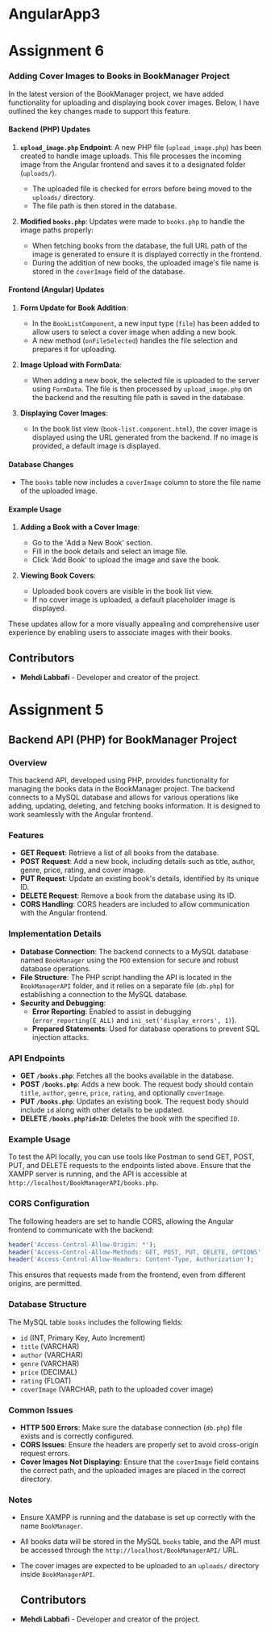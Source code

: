 # AngularApp3
# Assignment 6

### Adding Cover Images to Books in BookManager Project

In the latest version of the BookManager project, we have added functionality for uploading and displaying book cover images. Below, I have outlined the key changes made to support this feature.

#### Backend (PHP) Updates
1. **`upload_image.php` Endpoint**: A new PHP file (`upload_image.php`) has been created to handle image uploads. This file processes the incoming image from the Angular frontend and saves it to a designated folder (`uploads/`).
   - The uploaded file is checked for errors before being moved to the `uploads/` directory.
   - The file path is then stored in the database.

2. **Modified `books.php`**: Updates were made to `books.php` to handle the image paths properly:
   - When fetching books from the database, the full URL path of the image is generated to ensure it is displayed correctly in the frontend.
   - During the addition of new books, the uploaded image's file name is stored in the `coverImage` field of the database.

#### Frontend (Angular) Updates
1. **Form Update for Book Addition**:
   - In the `BookListComponent`, a new input type (`file`) has been added to allow users to select a cover image when adding a new book.
   - A new method (`onFileSelected`) handles the file selection and prepares it for uploading.

2. **Image Upload with FormData**:
   - When adding a new book, the selected file is uploaded to the server using `FormData`. The file is then processed by `upload_image.php` on the backend and the resulting file path is saved in the database.

3. **Displaying Cover Images**:
   - In the book list view (`book-list.component.html`), the cover image is displayed using the URL generated from the backend. If no image is provided, a default image is displayed.

#### Database Changes
- The `books` table now includes a `coverImage` column to store the file name of the uploaded image.

#### Example Usage
1. **Adding a Book with a Cover Image**:
   - Go to the 'Add a New Book' section.
   - Fill in the book details and select an image file.
   - Click 'Add Book' to upload the image and save the book.

2. **Viewing Book Covers**:
   - Uploaded book covers are visible in the book list view.
   - If no cover image is uploaded, a default placeholder image is displayed.

These updates allow for a more visually appealing and comprehensive user experience by enabling users to associate images with their books.

 ## Contributors

- **Mehdi Labbafi** - Developer and creator of the project.




# Assignment 5

## Backend API (PHP) for BookManager Project

### Overview
This backend API, developed using PHP, provides functionality for managing the books data in the BookManager project. The backend connects to a MySQL database and allows for various operations like adding, updating, deleting, and fetching books information. It is designed to work seamlessly with the Angular frontend.

### Features
- **GET Request**: Retrieve a list of all books from the database.
- **POST Request**: Add a new book, including details such as title, author, genre, price, rating, and cover image.
- **PUT Request**: Update an existing book's details, identified by its unique ID.
- **DELETE Request**: Remove a book from the database using its ID.
- **CORS Handling**: CORS headers are included to allow communication with the Angular frontend.

### Implementation Details
- **Database Connection**: The backend connects to a MySQL database named `BookManager` using the `PDO` extension for secure and robust database operations.
- **File Structure**: The PHP script handling the API is located in the `BookManagerAPI` folder, and it relies on a separate file (`db.php`) for establishing a connection to the MySQL database.
- **Security and Debugging**:
  - **Error Reporting**: Enabled to assist in debugging (`error_reporting(E_ALL)` and `ini_set('display_errors', 1)`).
  - **Prepared Statements**: Used for database operations to prevent SQL injection attacks.

### API Endpoints
- **GET `/books.php`**: Fetches all the books available in the database.
- **POST `/books.php`**: Adds a new book. The request body should contain `title`, `author`, `genre`, `price`, `rating`, and optionally `coverImage`.
- **PUT `/books.php`**: Updates an existing book. The request body should include `id` along with other details to be updated.
- **DELETE `/books.php?id=ID`**: Deletes the book with the specified `ID`.

### Example Usage
To test the API locally, you can use tools like Postman to send GET, POST, PUT, and DELETE requests to the endpoints listed above. Ensure that the XAMPP server is running, and the API is accessible at `http://localhost/BookManagerAPI/books.php`.

### CORS Configuration
The following headers are set to handle CORS, allowing the Angular frontend to communicate with the backend:
```php
header('Access-Control-Allow-Origin: *');
header('Access-Control-Allow-Methods: GET, POST, PUT, DELETE, OPTIONS');
header('Access-Control-Allow-Headers: Content-Type, Authorization');
```
This ensures that requests made from the frontend, even from different origins, are permitted.

### Database Structure
The MySQL table `books` includes the following fields:
- `id` (INT, Primary Key, Auto Increment)
- `title` (VARCHAR)
- `author` (VARCHAR)
- `genre` (VARCHAR)
- `price` (DECIMAL)
- `rating` (FLOAT)
- `coverImage` (VARCHAR, path to the uploaded cover image)

### Common Issues
- **HTTP 500 Errors**: Make sure the database connection (`db.php`) file exists and is correctly configured.
- **CORS Issues**: Ensure the headers are properly set to avoid cross-origin request errors.
- **Cover Images Not Displaying**: Ensure that the `coverImage` field contains the correct path, and the uploaded images are placed in the correct directory.

### Notes
- Ensure XAMPP is running and the database is set up correctly with the name `BookManager`.
- All books data will be stored in the MySQL `books` table, and the API must be accessed through the `http://localhost/BookManagerAPI/` URL.
- The cover images are expected to be uploaded to an `uploads/` directory inside `BookManagerAPI`.

  ## Contributors

- **Mehdi Labbafi** - Developer and creator of the project.


